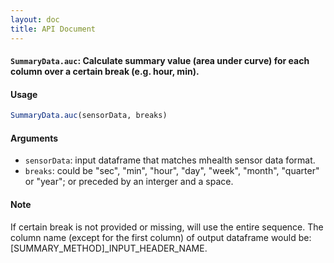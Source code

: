 ```yaml
---
layout: doc
title: API Document
---
```


#### `SummaryData.auc`: Calculate summary value (area under curve) for each column over a certain break (e.g. hour, min). ####

#### Usage ####

```r
SummaryData.auc(sensorData, breaks)
```

#### Arguments ####

* `sensorData`: input dataframe that matches mhealth sensor data format.
* `breaks`: could be "sec", "min", "hour", "day", "week", "month", "quarter" or "year"; or preceded by an interger and a space.


#### Note ####


 If certain break is not provided or missing, will use the entire sequence. The column name (except for the first column) of output dataframe would be: [SUMMARY\_METHOD]\_INPUT\_HEADER\_NAME.


